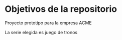 # Objetivos de la repositorio

Proyecto prototipo para la empresa ACME



La serie elegida es juego de tronos
